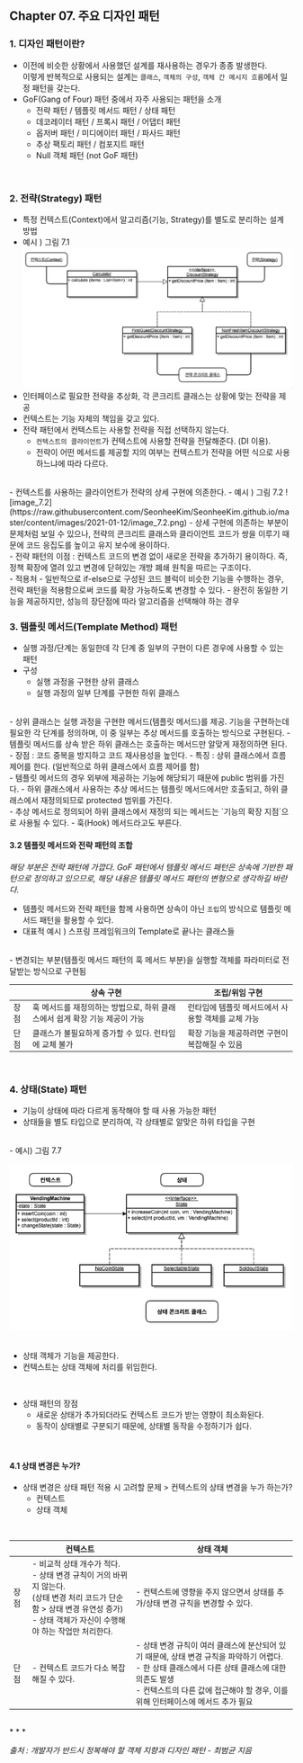 ## Chapter 07. 주요 디자인 패턴  

### 1. 디자인 패턴이란?  
- 이전에 비슷한 상황에서 사용했던 설계를 재사용하는 경우가 종종 발생한다.  
  이렇게 반복적으로 사용되는 설계는 `클래스`, `객체의 구성`, `객체 간 메시지 흐름`에서 일정 패턴을 갖는다.  
- GoF(Gang of Four) 패턴 중에서 자주 사용되는 패턴을 소개  
    - 전략 패턴 / 템플릿 메서드 패턴 / 상태 패턴  
    - 데코레이터 패턴 / 프록시 패턴 / 어댑터 패턴  
    - 옵저버 패턴 / 미디에이터 패턴 / 파사드 패턴  
    - 추상 팩토리 패턴 / 컴포지트 패턴  
    - Null 객체 패턴 (not GoF 패턴)  
<br>

### 2. 전략(Strategy) 패턴  
- 특정 컨텍스트(Context)에서 알고리즘(기능, Strategy)를 별도로 분리하는 설계 방법  
- 예시 ) 그림 7.1  
![image_7.1_v2](https://raw.githubusercontent.com/SeonheeKim/SeonheeKim.github.io/master/content/images/2021-01-12/image_7.1_v2.png)  
- 인터페이스로 필요한 전략을 추상화, 각 콘크리트 클래스는 상황에 맞는 전략을 제공  
- 컨텍스트는 기능 자체의 책임을 갖고 있다.  
- 전략 패턴에서 컨텍스트는 사용할 전략을 직접 선택하지 않는다.  
    - `컨텍스트의 클라이언트`가 컨텍스트에 사용할 전략을 전달해준다. (DI 이용).  
    - 전략이 어떤 메서드를 제공할 지의 여부는 컨텍스트가 전략을 어떤 식으로 사용하느냐에 따라 다르다.  
<br>
- 컨텍스트를 사용하는 클라이언트가 전략의 상세 구현에 의존한다.  
- 예시 ) 그림 7.2  
![image_7.2](https://raw.githubusercontent.com/SeonheeKim/SeonheeKim.github.io/master/content/images/2021-01-12/image_7.2.png)  
- 상세 구현에 의존하는 부분이 문제처럼 보일 수 있으나, 전략의 콘크리트 클래스와 클라이언트 코드가 쌍을 이루기 때문에 코드 응집도를 높이고 유지 보수에 용이하다.  
<br>
- 전략 패턴의 이점 : 컨텍스트 코드의 변경 없이 새로운 전략을 추가하기 용이하다.  
  즉, 정책 확장에 열려 있고 변경에 닫혀있는 개방 폐쇄 원칙을 따르는 구조이다.   
<br>
- 적용처
    - 일반적으로 if-else으로 구성된 코드 블럭이 비슷한 기능을 수행하는 경우, 전략 패턴을 적용함으로써 코드를 확장 가능하도록 변경할 수 있다.  
    - 완전히 동일한 기능을 제공하지만, 성능의 장단점에 따라 알고리즘을 선택해야 하는 경우  
<br>

### 3. 템플릿 메서드(Template Method) 패턴  
- 실행 과정/단계는 동일한데 각 단계 중 일부의 구현이 다른 경우에 사용할 수 있는 패턴  
- 구성  
    - 실행 과정을 구현한 상위 클래스  
    - 실행 과정의 일부 단계를 구현한 하위 클래스  
<br>
- 상위 클래스는 실행 과정을 구현한 메서드(템플릿 메서드)를 제공.  
  기능을 구현하는데 필요한 각 단계를 정의하며, 이 중 일부는 추상 메서드를 호출하는 방식으로 구현된다.  
- 템플릿 메서드를 상속 받은 하위 클래스는 호출하는 메서드만 알맞게 재정의하면 된다.  
<br>
- 장점 : 코드 중복을 방지하고 코드 재사용성을 높인다.  
- 특징 : 상위 클래스에서 흐름 제어를 한다. (일반적으로 하위 클래스에서 흐름 제어를 함)  
<br>
- 템플릿 메서드의 경우 외부에 제공하는 기능에 해당되기 때문에 public 범위를 가진다.  
- 하위 클래스에서 사용하는 추상 메서드는 템플릿 메서드에서만 호출되고, 하위 클래스에서 재정의되므로 protected 범위를 가진다.  
<br>
- 추상 메서드로 정의되어 하위 클래스에서 재정의 되는 메서드는 `기능의 확장 지점`으로 사용될 수 있다.  
- 훅(Hook) 메서드라고도 부른다.  
<br>

#### 3.2 템플릿 메서드와 전략 패턴의 조합  
*해당 부분은 전략 패턴에 가깝다. GoF 패턴에서 템플릿 메서드 패턴은 상속에 기반한 패턴으로 정의하고 있으므로, 해당 내용은 템플릿 메서드 패턴의 변형으로 생각하길 바란다.*  

- 템플릿 메서드와 전략 패턴을 함께 사용하면 상속이 아닌 `조립`의 방식으로 템플릿 메서드 패턴을 활용할 수 있다.  
- 대표적 예시 ) 스프링 프레임워크의 Template로 끝나는 클래스들  
<br>
- 변경되는 부분(템플릿 메서드 패턴의 훅 메서드 부분)을 실행할 객체를 파라미터로 전달받는 방식으로 구현됨  
<br>


|  | 상속 구현 | 조립/위임 구현 |
| --- | --- | --- |
| 장점 | 훅 메서드를 재정의하는 방법으로, 하위 클래스에서 쉽게 확장 기능 제공이 가능 | 런타임에 템플릿 메서드에서 사용할 객체를 교체 가능 |
| 단점 | 클래스가 불필요하게 증가할 수 있다. 런타임에 교체 불가 | 확장 기능을 제공하려면 구현이 복잡해질 수 있음 |

<br>

### 4. 상태(State) 패턴  
- 기능이 상태에 따라 다르게 동작해야 할 때 사용 가능한 패턴  
- 상태들을 별도 타입으로 분리하여, 각 상태별로 알맞은 하위 타입을 구현  

<br>
- 예시) 그림 7.7  

![image_7.7](https://raw.githubusercontent.com/SeonheeKim/SeonheeKim.github.io/master/content/images/2021-01-12/image_7.7.png)  
<br>
- 상태 객체가 기능을 제공한다.  
- 컨텍스트는 상태 객체에 처리를 위임한다.  
<br>

- 상태 패턴의 장점  
    - 새로운 상태가 추가되더라도 컨텍스트 코드가 받는 영향이 최소화된다.  
    - 동작이 상태별로 구분되기 때문에, 상태별 동작을 수정하기가 쉽다.  
<br>

#### 4.1 상태 변경은 누가?  
- 상태 변경은 상태 패턴 적용 시 고려할 문제 > 컨텍스트의 상태 변경을 누가 하는가?  
    - 컨텍스트  
    - 상태 객체  
<br>

|  | 컨텍스트 | 상태 객체 |
| --- | --- | --- |
| 장점 | - 비교적 상태 개수가 적다. <br> - 상태 변경 규칙이 거의 바뀌지 않는다. <br> (상태 변경 처리 코드가 단순함 > 상태 변경 유연성 증가) <br> - 상태 객체가 자신이 수행해야 하는 작업만 처리한다. | - 컨텍스트에 영향을 주지 않으면서 상태를 추가/상태 변경 규칙을 변경할 수 있다. |
| 단점 | - 컨텍스트 코드가 다소 복잡해질 수 있다. | - 상태 변경 규칙이 여러 클래스에 분산되어 있기 때문에, 상태 변경 규칙을 파악하기 어렵다. <br> - 한 상태 클래스에서 다른 상태 클래스에 대한 의존도 발생 <br> - 컨텍스트의 다른 값에 접근해야 할 경우, 이를 위해 인터페이스에 메서드 추가 필요 |

<br>  
* * *  

*출처 : 개발자가 반드시 정복해야 할 객체 지향과 디자인 패턴 - 최범균 지음*